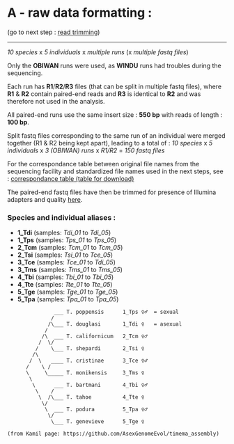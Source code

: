 
# A - raw data formatting :

(go to next step : [read trimming](../B_cleaned_reads))

-----------

*10 species* x *5 individuals* x *multiple runs* (x *multiple fastq files*)

Only the **OBIWAN** runs were used, as **WINDU** runs had troubles during the sequencing. 

Each run has **R1**/**R2**/**R3** files (that can be split in multiple fastq files), where **R1** & **R2** contain paired-end reads and **R3** is identical to **R2** and was therefore not used in the analysis.

All paired-end runs use the same insert size : **550 bp** with reads of length : **100 bp**.

Split fastq files corresponding to the same run of an individual were merged together (R1 & R2 being kept apart), leading to a total of :
*10 species* x *5 individuals* x *3 (OBIWAN) runs* x *R1/R2* =  *150 fastq files*

For the correspondance table between original file names from the sequencing facility and standardized file names used in the next steps, see :
[correspondance table (table for download)](./resequencing_samples)

The paired-end fastq files have then be trimmed for presence of Illumina adapters and quality [here](../B_cleaned_reads).


### Species and individual aliases :

* **1_Tdi**   (samples: *Tdi_01* to *Tdi_05*)
* **1_Tps**   (samples: *Tps_01* to *Tps_05*)
* **2_Tcm**   (samples: *Tcm_01* to *Tcm_05*)
* **2_Tsi**   (samples: *Tsi_01* to *Tce_05*)
* **3_Tce**   (samples: *Tce_01* to *Tdi_05*)
* **3_Tms**   (samples: *Tms_01* to *Tms_05*)
* **4_Tbi**   (samples: *Tbi_01* to *Tbi_05*)
* **4_Tte**   (samples: *Tte_01* to *Tte_05*)
* **5_Tge**   (samples: *Tge_01* to *Tge_05*)
* **5_Tpa**   (samples: *Tpa_01* to *Tpa_05*)


```
               ___ T. poppensis      1_Tps ♀♂  = sexual
              /  
             /\___ T. douglasi       1_Tdi ♀   = asexual
            /
           /\  ___ T. californicum   2_Tcm ♀♂
          /  \/
         /    \___ T. shepardi       2_Tsi ♀
        /\
       /  \   ____ T. cristinae      3_Tce ♀♂
      /    \ /
      \     \_____ T. monikensis     3_Tms ♀
       \
        \      ___ T. bartmani       4_Tbi ♀♂
         \    /
          \  /\___ T. tahoe          4_Tte ♀
           \/
            \  ___ T. podura         5_Tpa ♀♂
             \/  
              \___ T. genevieve      5_Tge ♀
              
(from Kamil page: https://github.com/AsexGenomeEvol/timema_assembly)
```

